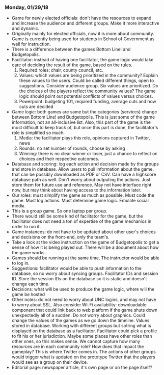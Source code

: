 ### Monday, 01/29/18

* Game for newly elected officials: don't have the resources to expand and increase
the audience and different groups. Make it more interactive and dynamic. 
* Originally mainly for elected officials, now it is more about community. Game is
currently being used for students in School of Government as well for instruction. 
* There is a difference between the games Bottom Line! and Budgetopolis.
* Facilitator: instead of having one facilitator, the game logic would take care of 
deciding the result of the game, based on the rules. 
    1. Required roles: chair, county council, etc. 
    2. Values: which values are being prioritized in the community? Explain these values
    to the users. Could be called different things, open to suggestions. Consider audience
    group. Six values are prioritized. Do the choices of the players reflect the community values? The game logic should point out potential conflicts of values versus choices.
    3. Powerpoint: budgeting 101, required funding, average cuts and how cuts are decided
* Game logic: both games are same but the categories (services) change between Bottom Line! and Budgetopolis. This is just some of the game information, not an all-inclusive list. Also,
this part of the game is the most difficult to keep track of, but once this part is done, the 
facilitator's role is simplified so much. 
    1. Media: the facilitator plays this role, opinions captured in Twitter, news
    2. Rounds: no set number of rounds, choose by asking 
    3. Winning: there is no clear winner or loser, just a chance to reflect on choices
    and their respective outcomes. 
* Database and scoring: log each action and decision made by the groups and store in database. Allow users to pull information about the game, that can be possibly downloaded as PDF or CSV. Can have a highscore database path as well. Don't worry about outputing the 
actions. Just store them for future use and reference. May not have interface right now, but
may think about having access to the information later.
* Our roles: must simplify the game as much as possible. Must code the game. Must log actions.
Must determine game logic. Emulate social media. 
* This is a group game. So one laptop per group. 
* There would still be some kind of facilitator for the game, but the facilitator does not need a ton of expertise of the game mechanics in order to run it. 
* Game instances: do not have to be updated about other user's choices and decisions on the front-end, only the team's. 
* Take a look at the video instruction on the game of Budgetopolis to get a sense of how it 
is being played out. There will be a document about how the game works. 
* Games should be running at the same time. The instructor would be able to log in. 
* Suggestions: facilitator would be able to push information to the database, so no worry
about syncing groups. Facilitator IDs and session ID. Store the session IDs on the database so
it is static and doesn't change each time. 
* Decisions: what will be used to produce the game logic, where will the game be hosted
* Other notes: do not need to worry about UNC logins, and may not have to worry about SSL. Also consider Wi-Fi availability: downloadable component that could link back to web platform if the game shuts down unexpectedly all of a sudden. Do not worry about graphics. Could change the values of the games as we go down the timeline. Values stored in database. Working with different groups but sotring what is displayed on the database as a facilitator. Facilitator could pick a profile to fit his or her jurisdiction. Maybe some places have other roles than other ones, so this makes sense. We cannot capture how many resources are in each community role? How does that impact the gameplay? This is where Twitter comes in. The actions of other groups would trigger what is updated on the prototype Twitter that the 
players would see as a group on their device. 
* Editorial page: newspaper article, it's own page or on the page itself?